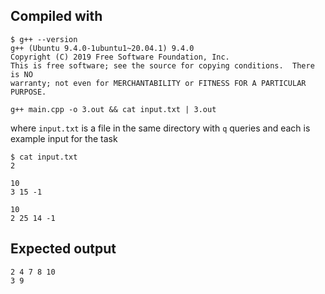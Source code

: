 ## Compiled with
```
$ g++ --version 
g++ (Ubuntu 9.4.0-1ubuntu1~20.04.1) 9.4.0
Copyright (C) 2019 Free Software Foundation, Inc.
This is free software; see the source for copying conditions.  There is NO
warranty; not even for MERCHANTABILITY or FITNESS FOR A PARTICULAR PURPOSE.
```

`g++ main.cpp -o 3.out && cat input.txt | 3.out`

where `input.txt` is a file in the same directory with `q` queries and each is example input for the task  

```
$ cat input.txt
2

10
3 15 -1

10 
2 25 14 -1
```

## Expected output
```
2 4 7 8 10 
3 9 
```